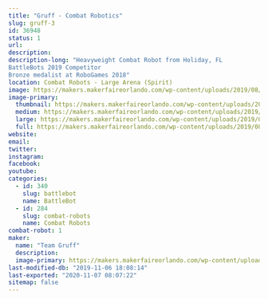 ```yaml
---
title: "Gruff - Combat Robotics"
slug: gruff-3
id: 36948
status: 1
url: 
description:
description-long: "Heavyweight Combat Robot from Holiday, FL
BattleBots 2019 Competitor
Bronze medalist at RoboGames 2018"
location: Combat Robots - Large Arena (Spirit)
image: https://makers.makerfaireorlando.com/wp-content/uploads/2019/08/Gruff-Bot-S2019-1024x683.jpg
image-primary:
  thumbnail: https://makers.makerfaireorlando.com/wp-content/uploads/2019/08/Gruff-Bot-S2019-150x150.jpg
  medium: https://makers.makerfaireorlando.com/wp-content/uploads/2019/08/Gruff-Bot-S2019-300x200.jpg
  large: https://makers.makerfaireorlando.com/wp-content/uploads/2019/08/Gruff-Bot-S2019-1024x683.jpg
  full: https://makers.makerfaireorlando.com/wp-content/uploads/2019/08/Gruff-Bot-S2019.jpg
website: 
email: 
twitter: 
instagram: 
facebook: 
youtube: 
categories:
  - id: 340
    slug: battlebot
    name: BattleBot
  - id: 284
    slug: combat-robots
    name: Combat Robots
combat-robot: 1
maker:
  name: "Team Gruff"
  description:
  image-primary: https://makers.makerfaireorlando.com/wp-content/uploads/2019/08/Gruff-Team-S2019-1024x683.jpg
last-modified-db: "2019-11-06 18:08:14"
last-exported: "2020-11-07 08:07:22"
sitemap: false
---
```

